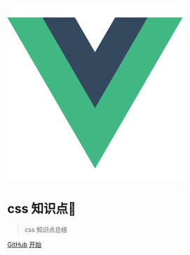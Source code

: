 ![logo](logo.png)

# css 知识点🤔

> css 知识点总结

[GitHub](https://github.com/treecrow/book-perfect)
[开始](README.md)